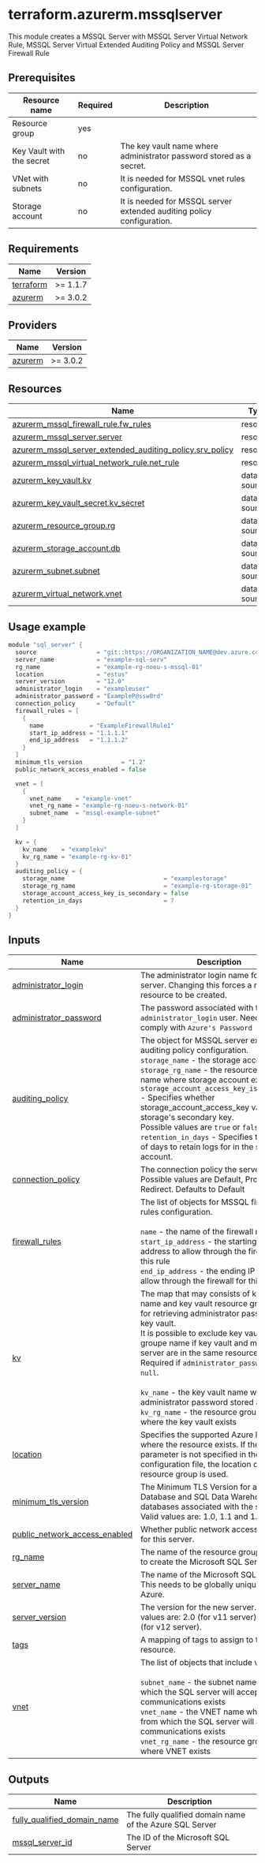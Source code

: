 # terraform.azurerm.mssqlserver

This module creates a MSSQL Server with MSSQL Server Virtual Network Rule, MSSQL Server Virtual Extended Auditing Policy and MSSQL Server Firewall Rule

## Prerequisites

| Resource name | Required | Description |
|---------------|----------|-------------|
| Resource group        | yes   |        |
| Key Vault with the secret | no | The key vault name where administrator password stored as a secret. |
| VNet with subnets | no | It is needed for MSSQL vnet rules configuration. |
| Storage account | no | It is needed for MSSQL server extended auditing policy configuration. |

## Requirements

| Name | Version |
|------|---------|
| <a name="requirement_terraform"></a> [terraform](#requirement\_terraform) | >= 1.1.7 |
| <a name="requirement_azurerm"></a> [azurerm](#requirement\_azurerm) | >= 3.0.2 |

## Providers

| Name | Version |
|------|---------|
| <a name="provider_azurerm"></a> [azurerm](#provider\_azurerm) | >= 3.0.2 |

## Resources

| Name | Type |
|------|------|
| [azurerm_mssql_firewall_rule.fw_rules](https://registry.terraform.io/providers/hashicorp/azurerm/latest/docs/resources/mssql_firewall_rule) | resource |
| [azurerm_mssql_server.server](https://registry.terraform.io/providers/hashicorp/azurerm/latest/docs/resources/mssql_server) | resource |
| [azurerm_mssql_server_extended_auditing_policy.srv_policy](https://registry.terraform.io/providers/hashicorp/azurerm/latest/docs/resources/mssql_server_extended_auditing_policy) | resource |
| [azurerm_mssql_virtual_network_rule.net_rule](https://registry.terraform.io/providers/hashicorp/azurerm/latest/docs/resources/mssql_virtual_network_rule) | resource |
| [azurerm_key_vault.kv](https://registry.terraform.io/providers/hashicorp/azurerm/latest/docs/data-sources/key_vault) | data source |
| [azurerm_key_vault_secret.kv_secret](https://registry.terraform.io/providers/hashicorp/azurerm/latest/docs/data-sources/key_vault_secret) | data source |
| [azurerm_resource_group.rg](https://registry.terraform.io/providers/hashicorp/azurerm/latest/docs/data-sources/resource_group) | data source |
| [azurerm_storage_account.db](https://registry.terraform.io/providers/hashicorp/azurerm/latest/docs/data-sources/storage_account) | data source |
| [azurerm_subnet.subnet](https://registry.terraform.io/providers/hashicorp/azurerm/latest/docs/data-sources/subnet) | data source |
| [azurerm_virtual_network.vnet](https://registry.terraform.io/providers/hashicorp/azurerm/latest/docs/data-sources/virtual_network) | data source |



## Usage example

```go
module "sql_server" {
  source                 = "git::https://ORGANIZATION_NAME@dev.azure.com/ORGANIZATION_NAME/PROJECT_NAME/_git/terraform.azurerm.mssql_server?ref=v4.2.0"
  server_name            = "example-sql-serv"
  rg_name                = "example-rg-noeu-s-mssql-01"
  location               = "estus"
  server_version         = "12.0"
  administrator_login    = "exampleuser"
  administrator_password = "ExampleP@ssw0rd"
  connection_policy      = "Default"
  firewall_rules = [
    {
      name             = "ExampleFirewallRule1"
      start_ip_address = "1.1.1.1"
      end_ip_address   = "1.1.1.2"
    }
  ]
  minimum_tls_version           = "1.2"
  public_network_access_enabled = false

  vnet = [
    {
      vnet_name    = "example-vnet"
      vnet_rg_name = "example-rg-noeu-s-network-01"
      subnet_name  = "mssql-example-subnet"
    }
  ]

  kv = {
    kv_name    = "examplekv"
    kv_rg_name = "example-rg-kv-01"
  }
  auditing_policy = {
    storage_name                            = "examplestorage"
    storage_rg_name                         = "example-rg-storage-01"
    storage_account_access_key_is_secondary = false
    retention_in_days                       = 7
  }
}
```

## Inputs

| Name | Description | Type | Default | Required |
|------|-------------|------|---------|:--------:|
| <a name="input_administrator_login"></a> [administrator\_login](#input\_administrator\_login) | The administrator login name for the new server. Changing this forces a new resource to be created. | `string` | n/a | yes |
| <a name="input_administrator_password"></a> [administrator\_password](#input\_administrator\_password) | The password associated with the `administrator_login` user. Needs to comply with `Azure's Password Policy`. | `string` | `null` | no |
| <a name="input_auditing_policy"></a> [auditing\_policy](#input\_auditing\_policy) | The object for MSSQL server extended auditing policy configuration.<br>    `storage_name`                            - the storage account name<br>    `storage_rg_name`                         - the resource group name where storage account exists<br>    `storage_account_access_key_is_secondary` - Specifies whether storage\_account\_access\_key value is the storage's secondary key.<br>                                                Possible values are `true` or `false`<br>    `retention_in_days`                       - Specifies the number of days to retain logs for in the storage account. | <pre>object({<br>    storage_name                            = string<br>    storage_rg_name                         = string<br>    retention_in_days                       = number<br>    storage_account_access_key_is_secondary = bool<br>  })</pre> | `null` | no |
| <a name="input_connection_policy"></a> [connection\_policy](#input\_connection\_policy) | The connection policy the server will use. Possible values are Default, Proxy, and Redirect. Defaults to Default | `string` | `"Default"` | no |
| <a name="input_firewall_rules"></a> [firewall\_rules](#input\_firewall\_rules) | The list of objects for MSSQL firewall rules configuration.<br><br>    `name`             - the name of the firewall rule<br>    `start_ip_address` - the starting IP address to allow through the firewall for this rule<br>    `end_ip_address`   - the ending IP address to allow through the firewall for this rule | <pre>list(object({<br>    name             = string<br>    start_ip_address = string<br>    end_ip_address   = string<br>  }))</pre> | `[]` | no |
| <a name="input_kv"></a> [kv](#input\_kv) | The map that may consists of key vault name and key vault resource group name for retrieving administrator password from key vault.<br>    It is possible to exclude key vault resource groupe name if key vault and mssql server are in the same resource group. <br>    Required if `administrator_password` is `null`.<br><br>    `kv_name`    - the key vault name where administrator password stored as a secret<br>    `kv_rg_name` - the resource group name where the key vault exists | `map(string)` | `null` | no |
| <a name="input_location"></a> [location](#input\_location) | Specifies the supported Azure location where the resource exists.  If the parameter is not specified in the configuration file, the location of the resource group is used. | `string` | `null` | no |
| <a name="input_minimum_tls_version"></a> [minimum\_tls\_version](#input\_minimum\_tls\_version) | The Minimum TLS Version for all SQL Database and SQL Data Warehouse databases associated with the server. Valid values are: 1.0, 1.1 and 1.2. | `string` | `"1.2"` | no |
| <a name="input_public_network_access_enabled"></a> [public\_network\_access\_enabled](#input\_public\_network\_access\_enabled) | Whether public network access is allowed for this server. | `bool` | `false` | no |
| <a name="input_rg_name"></a> [rg\_name](#input\_rg\_name) | The name of the resource group in which to create the Microsoft SQL Server. | `string` | n/a | yes |
| <a name="input_server_name"></a> [server\_name](#input\_server\_name) | The name of the Microsoft SQL Server. This needs to be globally unique within Azure. | `string` | n/a | yes |
| <a name="input_server_version"></a> [server\_version](#input\_server\_version) | The version for the new server. Valid values are: 2.0 (for v11 server) and 12.0 (for v12 server). | `string` | `"12.0"` | no |
| <a name="input_tags"></a> [tags](#input\_tags) | A mapping of tags to assign to the resource. | `map(string)` | `{}` | no |
| <a name="input_vnet"></a> [vnet](#input\_vnet) | The list of objects that include values:<br><br>    `subnet_name`  - the subnet name from which the SQL server will accept communications exists<br>    `vnet_name`    - the VNET name where subnet from which the SQL server will accept communications exists<br>    `vnet_rg_name` - the resource group name where VNET exists | <pre>list(object({<br>    vnet_rg_name = string<br>    vnet_name    = string<br>    subnet_name  = string<br>  }))</pre> | `[]` | no |

## Outputs

| Name | Description |
|------|-------------|
| <a name="output_fully_qualified_domain_name"></a> [fully\_qualified\_domain\_name](#output\_fully\_qualified\_domain\_name) | The fully qualified domain name of the Azure SQL Server |
| <a name="output_mssql_server_id"></a> [mssql\_server\_id](#output\_mssql\_server\_id) | The ID of the Microsoft SQL Server |